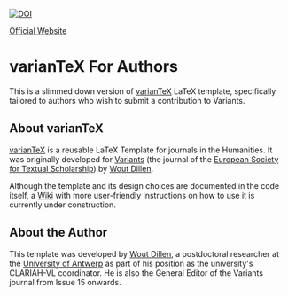 [![DOI](https://zenodo.org/badge/214399597.svg)](https://zenodo.org/badge/latestdoi/214399597)

[Official Website](https://variantex.woutdillen.be)

# varianTeX For Authors

This is a slimmed down version of [varianTeX](https://github.com/WoutDLN/varianTeX) LaTeX template, specifically tailored to authors who wish to submit a contribution to Variants.

## About varianTeX

[varianTeX](https://github.com/WoutDLN/varianTeX) is a reusable LaTeX Template for journals in the Humanities. It was originally developed for [Variants](https://journals.openedition.org/variants/) (the journal of the [European Society for Textual Scholarship](https://textualscholarship.eu/)) by [Wout Dillen](https://github.com/WoutDLN).

Although the template and its design choices are documented in the code itself, a [Wiki](https://github.com/WoutDLN/LaTeXJournal_Variants/wiki) with more user-friendly instructions on how to use it is currently under construction.

## About the Author

This template was developed by [Wout Dillen](https://github.com/WoutDLN), a postdoctoral researcher at the [University of Antwerp](https://uantwerpen.be) as part of his position as the university's CLARIAH-VL coordinator. He is also the General Editor of the Variants journal from Issue 15 onwards. 
